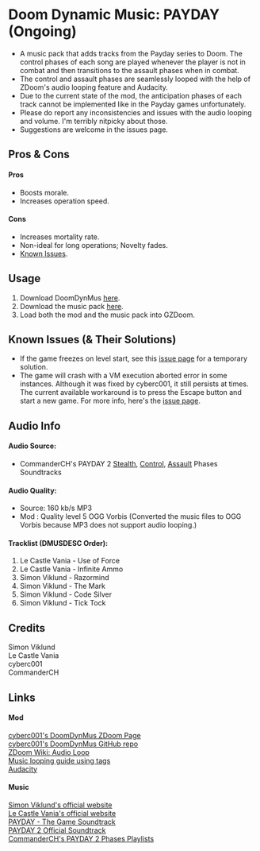 # Doom Dynamic Music: PAYDAY (Ongoing)
- A music pack that adds tracks from the Payday series to Doom. The control phases of each song are played whenever the player is not in combat and then transitions to the assault phases when in combat.
- The control and assault phases are seamlessly looped with the help of ZDoom's audio looping feature and Audacity.
- Due to the current state of the mod, the anticipation phases of each track cannot be implemented like in the Payday games unfortunately.
- Please do report any inconsistencies and issues with the audio looping and volume. I'm terribly nitpicky about those.
- Suggestions are welcome in the issues page.

## Pros & Cons
#### Pros
- Boosts morale.
- Increases operation speed.

#### Cons
- Increases mortality rate.
- Non-ideal for long operations; Novelty fades.
- [Known Issues](https://github.com/TheoDrHashiriya/DMus_Payday#known-issues--their-solutions).

## Usage
1. Download DoomDynMus [here](https://github.com/cyberc001/DoomDynMus/archive/refs/heads/master.zip).
2. Download the music pack [here](https://github.com/TheoDrHashiriya/DMus_Payday/archive/refs/heads/main.zip).
3. Load both the mod and the music pack into GZDoom.

## Known Issues (& Their Solutions)
- If the game freezes on level start, see this [issue page](https://github.com/cyberc001/DoomDynMus/issues/2) for a temporary solution.
- The game will crash with a VM execution aborted error in some instances. Although it was fixed by cyberc001, it still persists at times.\
The current available workaround is to press the Escape button and start a new game. For more info, here's the [issue page](https://github.com/cyberc001/DoomDynMus/issues/1).

## Audio Info
#### Audio Source:
- CommanderCH's PAYDAY 2 [Stealth](https://www.dropbox.com/s/ibtl9dt7jw2m1x7/PD2%20Sountracks%20Stealth.zip?dl=0), [Control](https://www.dropbox.com/s/7q0h4k0oxg15p4g/PD2%20Soundtracks%20Control.zip?dl=0), [Assault](https://www.dropbox.com/s/49j5dm3z1icb4hr/PD2%20Soundtracks%20Assault.zip?dl=0) Phases Soundtracks

#### Audio Quality:
- Source: 160 kb/s MP3
- Mod   : Quality level 5 OGG Vorbis (Converted the music files to OGG Vorbis because MP3 does not support audio looping.)

#### Tracklist (DMUSDESC Order):
1. Le Castle Vania - Use of Force
2. Le Castle Vania - Infinite Ammo
3. Simon Viklund - Razormind
4. Simon Viklund - The Mark
5. Simon Viklund - Code Silver
6. Simon Viklund - Tick Tock

## Credits
 Simon Viklund\
 Le Castle Vania\
 cyberc001\
 CommanderCH

## Links
#### Mod
[cyberc001's DoomDynMus ZDoom Page](https://forum.zdoom.org/viewtopic.php?f=43&t=72207)\
[cyberc001's DoomDynMus GitHub repo](https://github.com/cyberc001/DoomDynMus)\
[ZDoom Wiki: Audio Loop](https://zdoom.org/wiki/Audio_loop)\
[Music looping guide using tags](https://forum.zdoom.org/viewtopic.php?f=39&t=48364)\
[Audacity](https://www.audacityteam.org/)

#### Music
[Simon Viklund's official website](http://www.simonviklund.com)\
[Le Castle Vania's official website](https://lecastlevania.com/)\
[PAYDAY - The Game Soundtrack](https://overkillsoundtracks.bandcamp.com/album/payday-the-game-soundtrack)\
[PAYDAY 2 Official Soundtrack](https://overkillsoundtracks.bandcamp.com/album/payday-2-official-soundtrack)\
[CommanderCH's PAYDAY 2 Phases Playlists](https://www.youtube.com/c/CommanderCH/playlists?view=50&sort=dd&shelf_id=16)
